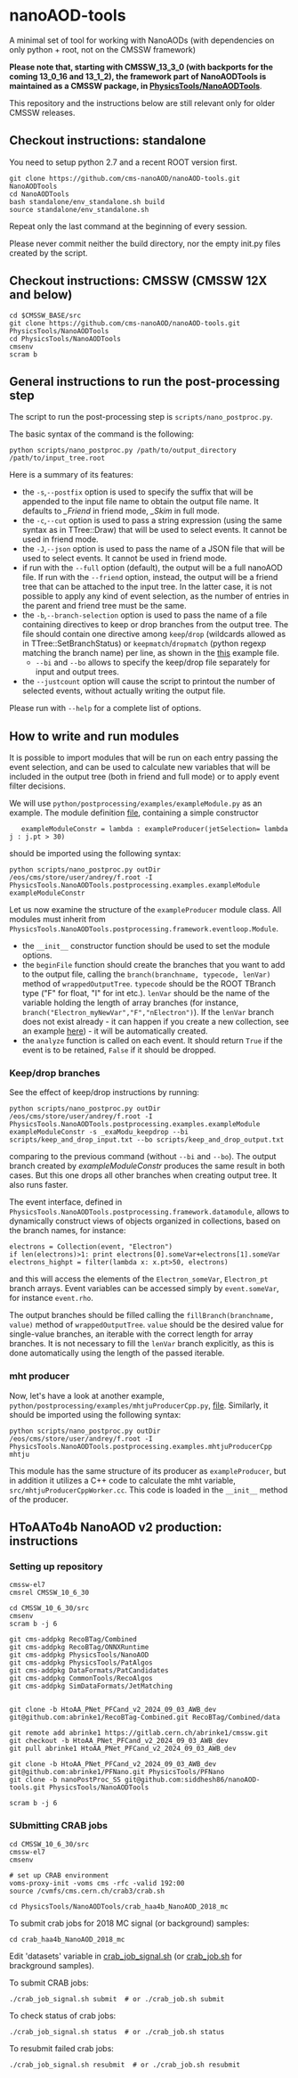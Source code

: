 # nanoAOD-tools
A minimal set of tool for working with NanoAODs (with dependencies on only python + root, not on the CMSSW framework)

**Please note that, starting with CMSSW_13_3_0 (with backports for the coming 13_0_16 and 13_1_2), the framework part of NanoAODTools is maintained as a CMSSW package, in [PhysicsTools/NanoAODTools](https://github.com/cms-sw/cmssw/tree/master/PhysicsTools/NanoAODTools)**. 

This repository and the instructions below are still relevant only for older CMSSW releases.

## Checkout instructions: standalone

You need to setup python 2.7 and a recent ROOT version first.

    git clone https://github.com/cms-nanoAOD/nanoAOD-tools.git NanoAODTools
    cd NanoAODTools
    bash standalone/env_standalone.sh build
    source standalone/env_standalone.sh

Repeat only the last command at the beginning of every session.

Please never commit neither the build directory, nor the empty init.py files created by the script.

## Checkout instructions: CMSSW (CMSSW 12X and below)

    cd $CMSSW_BASE/src
    git clone https://github.com/cms-nanoAOD/nanoAOD-tools.git PhysicsTools/NanoAODTools
    cd PhysicsTools/NanoAODTools
    cmsenv
    scram b

## General instructions to run the post-processing step

The script to run the post-processing step is `scripts/nano_postproc.py`.

The basic syntax of the command is the following:

    python scripts/nano_postproc.py /path/to/output_directory /path/to/input_tree.root

Here is a summary of its features:
* the `-s`,`--postfix` option is used to specify the suffix that will be appended to the input file name to obtain the output file name. It defaults to *_Friend* in friend mode, *_Skim* in full mode.
* the `-c`,`--cut` option is used to pass a string expression (using the same syntax as in TTree::Draw) that will be used to select events. It cannot be used in friend mode.
* the `-J`,`--json` option is used to pass the name of a JSON file that will be used to select events. It cannot be used in friend mode.
* if run with the `--full` option (default), the output will be a full nanoAOD file. If run with the `--friend` option, instead, the output will be a friend tree that can be attached to the input tree. In the latter case, it is not possible to apply any kind of event selection, as the number of entries in the parent and friend tree must be the same.
* the `-b`,`--branch-selection` option is used to pass the name of a file containing directives to keep or drop branches from the output tree. The file should contain one directive among `keep`/`drop` (wildcards allowed as in TTree::SetBranchStatus) or `keepmatch`/`dropmatch` (python regexp matching the branch name) per line, as shown in the [this](python/postprocessing/examples/keep_and_drop.txt) example file.
  * `--bi` and `--bo` allows to specify the keep/drop file separately for input and output trees.  
* the `--justcount` option will cause the script to printout the number of selected events, without actually writing the output file.

Please run with `--help` for a complete list of options.

## How to write and run modules

It is possible to import modules that will be run on each entry passing the event selection, and can be used to calculate new variables that will be included in the output tree (both in friend and full mode) or to apply event filter decisions.

We will use `python/postprocessing/examples/exampleModule.py` as an example. The module definition [file](python/postprocessing/examples/exampleModule.py), containing a simple constructor
```
   exampleModuleConstr = lambda : exampleProducer(jetSelection= lambda j : j.pt > 30)
```
should be imported using the following syntax:

```
python scripts/nano_postproc.py outDir /eos/cms/store/user/andrey/f.root -I PhysicsTools.NanoAODTools.postprocessing.examples.exampleModule exampleModuleConstr
```

Let us now examine the structure of the `exampleProducer` module class. All modules must inherit from `PhysicsTools.NanoAODTools.postprocessing.framework.eventloop.Module`.
* the `__init__` constructor function should be used to set the module options.
* the `beginFile` function should create the branches that you want to add to the output file, calling the `branch(branchname, typecode, lenVar)` method of `wrappedOutputTree`. `typecode` should be the ROOT TBranch type ("F" for float, "I" for int etc.). `lenVar` should be the name of the variable holding the length of array branches (for instance, `branch("Electron_myNewVar","F","nElectron")`). If the `lenVar` branch does not exist already - it can happen if you create a new collection, see an example [here](python/postprocessing/examples/collectionMerger.py)) - it will be automatically created.
* the `analyze` function is called on each event. It should return `True` if the event is to be retained, `False` if it should be dropped.

### Keep/drop branches
See the effect of keep/drop instructions by running:
```
python scripts/nano_postproc.py outDir /eos/cms/store/user/andrey/f.root -I PhysicsTools.NanoAODTools.postprocessing.examples.exampleModule exampleModuleConstr -s _exaModu_keepdrop --bi scripts/keep_and_drop_input.txt --bo scripts/keep_and_drop_output.txt
```
comparing to the previous command (without `--bi` and `--bo`).
The output branch created by _exampleModuleConstr_ produces the same result in both cases. But this one drops all other branches when creating output tree. It also runs faster.

The event interface, defined in `PhysicsTools.NanoAODTools.postprocessing.framework.datamodule`, allows to dynamically construct views of objects organized in collections, based on the branch names, for instance:

    electrons = Collection(event, "Electron")
    if len(electrons)>1: print electrons[0].someVar+electrons[1].someVar
    electrons_highpt = filter(lambda x: x.pt>50, electrons)

and this will access the elements of the `Electron_someVar`, `Electron_pt` branch arrays. Event variables can be accessed simply by `event.someVar`, for instance `event.rho`.

The output branches should be filled calling the `fillBranch(branchname, value)` method of `wrappedOutputTree`. `value` should be the desired value for single-value branches, an iterable with the correct length for array branches. It is not necessary to fill the `lenVar` branch explicitly, as this is done automatically using the length of the passed iterable.


### mht producer
Now, let's have a look at another example, `python/postprocessing/examples/mhtjuProducerCpp.py`, [file](python/postprocessing/examples/mhtjuProducerCpp.py). Similarly, it should be imported using the following syntax:

```
python scripts/nano_postproc.py outDir /eos/cms/store/user/andrey/f.root -I PhysicsTools.NanoAODTools.postprocessing.examples.mhtjuProducerCpp mhtju
```
This module has the same structure of its producer as `exampleProducer`, but in addition it utilizes a C++ code to calculate the mht variable, `src/mhtjuProducerCppWorker.cc`. This code is loaded in the `__init__` method of the producer.


## HToAATo4b NanoAOD v2 production: instructions

### Setting up repository

```
cmssw-el7
cmsrel CMSSW_10_6_30

cd CMSSW_10_6_30/src
cmsenv
scram b -j 6

git cms-addpkg RecoBTag/Combined
git cms-addpkg RecoBTag/ONNXRuntime
git cms-addpkg PhysicsTools/NanoAOD
git cms-addpkg PhysicsTools/PatAlgos
git cms-addpkg DataFormats/PatCandidates
git cms-addpkg CommonTools/RecoAlgos
git cms-addpkg SimDataFormats/JetMatching


git clone -b HtoAA_PNet_PFCand_v2_2024_09_03_AWB_dev git@github.com:abrinke1/RecoBTag-Combined.git RecoBTag/Combined/data

git remote add abrinke1 https://gitlab.cern.ch/abrinke1/cmssw.git 
git checkout -b HtoAA_PNet_PFCand_v2_2024_09_03_AWB_dev
git pull abrinke1 HtoAA_PNet_PFCand_v2_2024_09_03_AWB_dev

git clone -b HtoAA_PNet_PFCand_v2_2024_09_03_AWB_dev git@github.com:abrinke1/PFNano.git PhysicsTools/PFNano
git clone -b nanoPostProc_SS git@github.com:siddhesh86/nanoAOD-tools.git PhysicsTools/NanoAODTools

scram b -j 6
```

### SUbmitting CRAB jobs

```
cd CMSSW_10_6_30/src
cmssw-el7
cmsenv

# set up CRAB environment
voms-proxy-init -voms cms -rfc -valid 192:00
source /cvmfs/cms.cern.ch/crab3/crab.sh

cd PhysicsTools/NanoAODTools/crab_haa4b_NanoAOD_2018_mc
```

To submit crab jobs for 2018 MC signal (or background) samples:
```
cd crab_haa4b_NanoAOD_2018_mc
```
Edit 'datasets' variable in [crab_job_signal.sh](https://github.com/siddhesh86/nanoAOD-tools/blob/dfa87c21330cee99ec96e1ee211ea94a8363e5f6/crab_haa4b_NanoAOD_2018_mc/crab_job_signal.sh) (or [crab_job.sh](https://github.com/siddhesh86/nanoAOD-tools/blob/dfa87c21330cee99ec96e1ee211ea94a8363e5f6/crab_haa4b_NanoAOD_2018_mc/crab_job.sh) for brackground samples). 

To submit CRAB jobs:
```
./crab_job_signal.sh submit  # or ./crab_job.sh submit
```

To check status of crab jobs:
```
./crab_job_signal.sh status  # or ./crab_job.sh status
```

To resubmit failed crab jobs:
```
./crab_job_signal.sh resubmit  # or ./crab_job.sh resubmit
```



